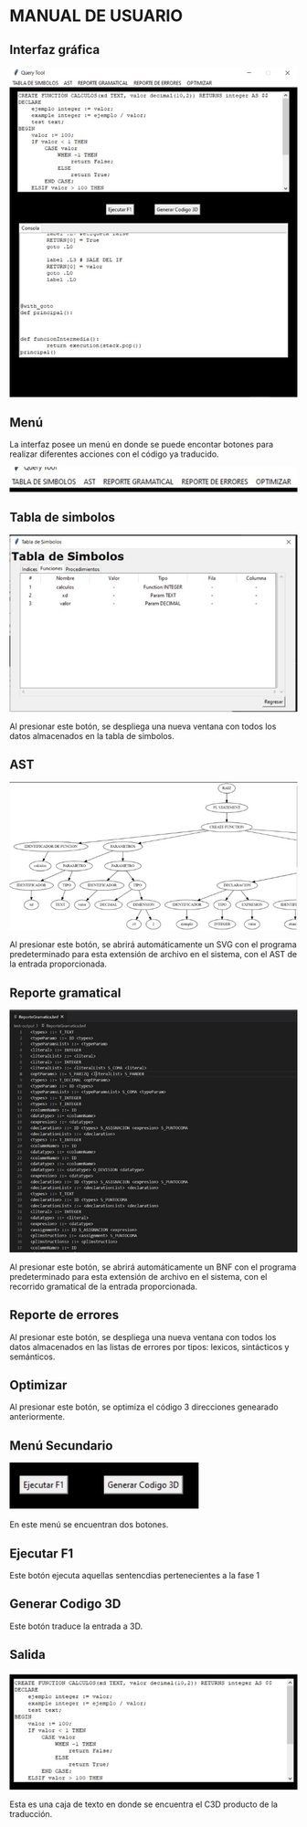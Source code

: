 # MANUAL DE USUARIO
## Interfaz gráfica
![alt text](img/general.jpg)

## Menú
La interfaz posee un menú en donde se puede encontar botones para realizar diferentes acciones con el código ya traducido.

![alt text](img/menu.jpg)



## Tabla de simbolos

![alt text](img/tabladesimbolos.jpg)

Al presionar este botón, se despliega una nueva ventana con todos los datos almacenados en la tabla de simbolos.

## AST

![alt text](img/ast.jpg)

Al presionar este botón, se abrirá automáticamente un SVG con el programa predeterminado para esta extensión de archivo en el sistema, con el AST de la entrada proporcionada.

## Reporte gramatical

![alt text](img/bnf.jpg)

Al presionar este botón, se abrirá automáticamente un BNF con el programa predeterminado para esta extensión de archivo en el sistema, con el recorrido gramatical de la entrada proporcionada.

## Reporte de errores

Al presionar este botón, se despliega una nueva ventana con todos los datos almacenados en las listas de errores por tipos: lexicos, sintácticos y semánticos.

## Optimizar

Al presionar este botón, se optimiza el código 3 direcciones genearado anteriormente.

## Menú Secundario

![alt text](img/ejecutary3d.jpg)

En este menú se encuentran dos botones.

## Ejecutar F1

Este botón ejecuta aquellas sentencdias pertenecientes a la fase 1

## Generar Codigo 3D

Este botón traduce la entrada a 3D.

## Salida

![alt text](img/salida.jpg)

Esta es una caja de texto en donde se encuentra el C3D producto de la traducción.
